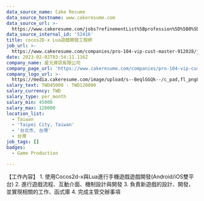 ```yaml
---
data_source_name: Cake Resume
data_source_hostname: www.cakeresume.com
data_source_url: >-
  https://www.cakeresume.com/jobs?refinementList%5Bprofession%5D%5B0%5D=game-production&range%5Bsalary_range%5D%5Bmin%5D=1000000
data_source_internal_id: '52416'
title: cocos2D-x Lua遊戲開發工程師
job_url: >-
  https://www.cakeresume.com/companies/pro-104-vip-cust-master-912028/jobs/cocos2d-x-lua-game-development-engineer
date: 2023-02-02T03:54:11.116Z
company_name: 星元資訊有限公司
company_page_url: 'https://www.cakeresume.com/companies/pro-104-vip-cust-master-912028'
company_logo_url: >-
  https://media.cakeresume.com/image/upload/s--BeqlGGQk--/c_pad,fl_png8,h_200,w_200/v1630030908/ilbsswkdkwzbwj0vx2dn.png
salary_text: TWD45000 - TWD120000
salary_currency: TWD
salary_type: per_month
salary_min: 45000
salary_max: 120000
location_list:
  - Taiwan
  - 'Taipei City, Taiwan'
  - '台北市, 台灣'
  - 台灣
job_tags: []
badges:
  - Game Production

---
```


【工作內容】 1. 使用Cocos2d-x與Lua進行手機遊戲遊戲開發(Android/iOS雙平台) 2. 進行遊戲流程、互動介面、機制設計與開發 3. 負責新遊戲的設計、開發，並實現相關的工作、函式庫 4. 完成主管交辦事項